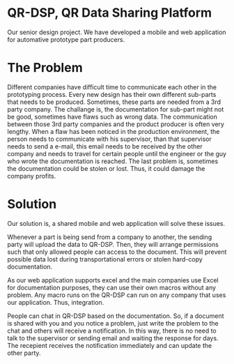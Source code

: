 # QR-DSP, QR Data Sharing Platform

Our senior design project. We have developed a mobile and web application for automative prototype part producers. 

# The Problem

Different companies have difficult time to communicate each other in the prototyping process. Every new design has their own different sub-parts that needs to be produced. Sometimes, these parts are needed from a 3rd party company. The challange is, the documentation for sub-part might not be good, sometimes have flaws such as wrong data. The communication between those 3rd party companies and the product producer is often very lengthy. When a flaw has been noticed in the production environment, the person needs to communicate with his supervisor, than that supervisor needs to send a e-mail, this email needs to be received by the other company and needs to travel for certain people until the engineer or the guy who wrote the documentation is reached. The last problem is, sometimes the documentation could be stolen or lost. Thus, it could damage the company profits.

# Solution

Our solution is, a shared mobile and web application will solve these issues. 

Whenever a part is being send from a company to another, the sending party will upload the data to QR-DSP. Then, they will arrange permissions such that only allowed people can access to the document. This will prevent possible data lost during transportational errors or stolen hard-copy documentation.

As our web application supports excel and the main companies use Excel for documentation purposes, they can use their own macros without any problem. Any macro runs on the QR-DSP can run on any company that uses our application. Thus, integration.

People can chat in QR-DSP based on the documentation. So, if a document is shared with you and you notice a problem, just write the problem to the chat and others will receive a notification. In this way, there is no need to talk to the supervisor or sending email and waiting the response for days. The recepient receives the notification immediately and can update the other party.

